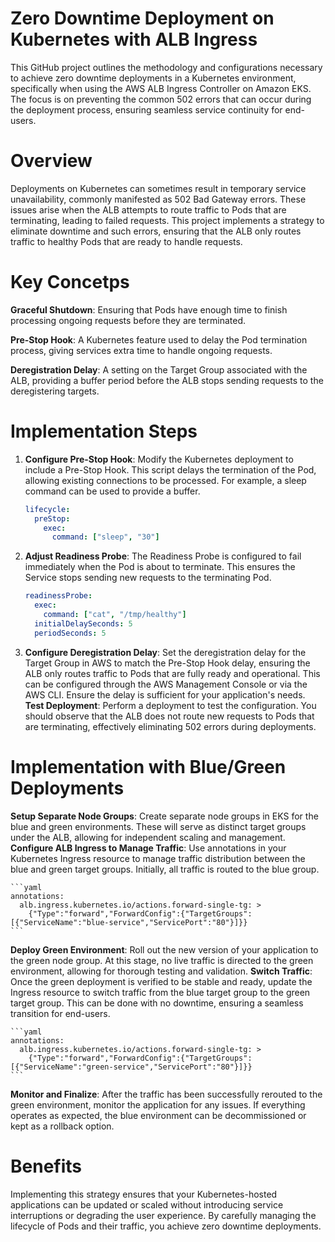 # Zero Downtime Deployment on Kubernetes with ALB Ingress

This GitHub project outlines the methodology and configurations necessary to achieve zero downtime deployments in a Kubernetes environment, specifically when using the AWS ALB Ingress Controller on Amazon EKS. The focus is on preventing the common 502 errors that can occur during the deployment process, ensuring seamless service continuity for end-users.


# Overview

Deployments on Kubernetes can sometimes result in temporary service unavailability, commonly manifested as 502 Bad Gateway errors. These issues arise when the ALB attempts to route traffic to Pods that are terminating, leading to failed requests. This project implements a strategy to eliminate downtime and such errors, ensuring that the ALB only routes traffic to healthy Pods that are ready to handle requests.


# Key Concetps

**Graceful Shutdown**: Ensuring that Pods have enough time to finish processing ongoing requests before they are terminated.

**Pre-Stop Hook**: A Kubernetes feature used to delay the Pod termination process, giving services extra time to handle ongoing requests.

**Deregistration Delay**: A setting on the Target Group associated with the ALB, providing a buffer period before the ALB stops sending requests to the deregistering targets.



# Implementation Steps

1. **Configure Pre-Stop Hook**: Modify the Kubernetes deployment to include a Pre-Stop Hook. This script delays the termination of the Pod, allowing existing connections to be processed. For example, a sleep command can be used to provide a buffer.
    ```yaml
    lifecycle:
      preStop:
        exec:
          command: ["sleep", "30"]

2. **Adjust Readiness Probe**: The Readiness Probe is configured to fail immediately when the Pod is about to terminate. This ensures the Service stops sending new requests to the terminating Pod.
    ```yaml
    readinessProbe:
      exec:
        command: ["cat", "/tmp/healthy"]
      initialDelaySeconds: 5
      periodSeconds: 5
    ```


3. **Configure Deregistration Delay**: Set the deregistration delay for the Target Group in AWS to match the Pre-Stop Hook delay, ensuring the ALB only routes traffic to Pods that are fully ready and operational.
This can be configured through the AWS Management Console or via the AWS CLI.
Ensure the delay is sufficient for your application's needs.
**Test Deployment**: Perform a deployment to test the configuration. You should observe that the ALB does not route new requests to Pods that are terminating, effectively eliminating 502 errors during deployments.



# Implementation with Blue/Green Deployments

**Setup Separate Node Groups**: Create separate node groups in EKS for the blue and green environments. These will serve as distinct target groups under the ALB, allowing for independent scaling and management.
**Configure ALB Ingress to Manage Traffic**: Use annotations in your Kubernetes Ingress resource to manage traffic distribution between the blue and green target groups. Initially, all traffic is routed to the blue group.

    ```yaml
    annotations:
      alb.ingress.kubernetes.io/actions.forward-single-tg: >
        {"Type":"forward","ForwardConfig":{"TargetGroups":[{"ServiceName":"blue-service","ServicePort":"80"}]}}
    ```
    
**Deploy Green Environment**: Roll out the new version of your application to the green node group. At this stage, no live traffic is directed to the green environment, allowing for thorough testing and validation.
**Switch Traffic**: Once the green deployment is verified to be stable and ready, update the Ingress resource to switch traffic from the blue target group to the green target group. This can be done with no downtime, ensuring a seamless transition for end-users.

    ```yaml
    annotations:
      alb.ingress.kubernetes.io/actions.forward-single-tg: >
        {"Type":"forward","ForwardConfig":{"TargetGroups":[{"ServiceName":"green-service","ServicePort":"80"}]}}
    ```

**Monitor and Finalize**: After the traffic has been successfully rerouted to the green environment, monitor the application for any issues. If everything operates as expected, the blue environment can be decommissioned or kept as a rollback option.



# Benefits

Implementing this strategy ensures that your Kubernetes-hosted applications can be updated or scaled without introducing service interruptions or degrading the user experience. By carefully managing the lifecycle of Pods and their traffic, you achieve zero downtime deployments.




